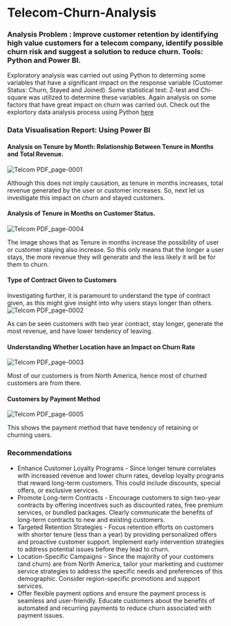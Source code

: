 # Telecom-Churn-Analysis
### Analysis Problem : Improve customer retention by identifying high value customers for a telecom company, identify possible churn risk and suggest a solution to reduce churn. Tools: Python and Power BI.
Exploratory analysis was carried out using Python to determing some variables that have a significant impact on the response variable (Customer Status: Churn, Stayed and Joined). Some statistical test: Z-test and Chi-square was utilized to determine these variables. Again analysis on some factors that have great impact on churn was carried out. Check out the explortory data analysis process using Python [here](https://github.com/aliyudachristian/Telecom-Churn-Analysis/blob/main/Exploratory%20Analysis.ipynb)

### Data Visualisation Report: Using Power BI
#### Analysis on Tenure by Month: Relationship Between Tenure in Months and Total Revenue.
![Telcom PDF_page-0001](https://github.com/aliyudachristian/Telecom-Churn-Analysis/assets/173598605/abbb9646-3005-44dd-a896-bdb4e249487a)

Although this does not imply causation, as tenure in months increases, total revenue generated by the user or customer increases. So, next let us investigate this impact on churn and stayed customers. 

#### Analysis of Tenure in Months on Customer Status.
![Telcom PDF_page-0004](https://github.com/aliyudachristian/Telecom-Churn-Analysis/assets/173598605/39c86b41-753d-4ca2-bdd9-393288cf0525)

The image shows that as Tenure in months increase the possibility of user or customer staying also increase. So this only means that the longer a user stays, the more revenue they will generate and the less likely it will be for them to churn.

#### Type of Contract Given to Customers
Investigating further, it is paramount to understand the type of contract given, as this might give insight into why users stays longer than others. 
![Telcom PDF_page-0002](https://github.com/aliyudachristian/Telecom-Churn-Analysis/assets/173598605/fd7f7ab8-fc23-4a6f-84ae-48b3eff068e0)

As can be seen customers with two year contract, stay longer, generate the most revenue, and have lower tendency of leaving. 

#### Understanding Whether Location have an Impact on Churn Rate
![Telcom PDF_page-0003](https://github.com/aliyudachristian/Telecom-Churn-Analysis/assets/173598605/0c28f4d3-3949-4448-ae5c-b0d459be02d2)

Most of our customers is from North America, hence most of churned customers are from there. 

#### Customers by Payment Method 
![Telcom PDF_page-0005](https://github.com/aliyudachristian/Telecom-Churn-Analysis/assets/173598605/720a9fb8-ed26-47a9-a81b-64fa76b8f893)

This shows the payment method that have tendency of retaining or churning users. 

### Recommendations
- Enhance Customer Loyalty Programs - Since longer tenure correlates with increased revenue and lower churn rates, develop loyalty programs that reward long-term customers. This could include discounts, special offers, or exclusive services.
- Promote Long-term Contracts - Encourage customers to sign two-year contracts by offering incentives such as discounted rates, free premium services, or bundled packages. Clearly communicate the benefits of long-term contracts to new and existing customers.
- Targeted Retention Strategies - Focus retention efforts on customers with shorter tenure (less than a year) by providing personalized offers and proactive customer support. Implement early intervention strategies to address potential issues before they lead to churn.
- Location-Specific Campaigns - Since the majority of your customers (and churn) are from North America, tailor your marketing and customer service strategies to address the specific needs and preferences of this demographic. Consider region-specific promotions and support services.
- Offer flexible payment options and ensure the payment process is seamless and user-friendly. Educate customers about the benefits of automated and recurring payments to reduce churn associated with payment issues.






